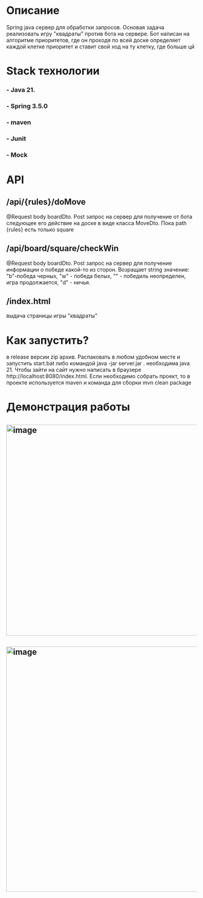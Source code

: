 # Описание
Spring java сервер для обработки запросов. Основая задача реализовать игру "квадраты" против бота на сервере. Бот написан на алгоритме приоритетов, где он проходя по всей доске определяет каждой клетке приоритет и ставит свой ход на ту клетку, где больше цй
# Stack технологии
### - Java 21.
### - Spring 3.5.0
### - maven
### - Junit
### - Mock

# API
## /api/{rules}/doMove
@Request body boardDto. Post запрос на сервер для получение от бота следующее его действие на доске в виде класса MoveDto. Пока path {rules} есть только square

## /api/board/square/checkWin
@Request body boardDto. Post запрос на сервер для получение информации о победе какой-то из сторон. Возращает string значение: "b"-победа черных, "w" - победа белых, "" - победиль неопределен, игра продолжается, "d" - ничья.

## /index.html 
выдача страницы игры "квадраты"

# Как запустить?
в release версии zip архив. Распаковать в любом удобном месте  и запустить start.bat либо командой java -jar server.jar . необходима java 21. Чтобы зайти на сайт нужно написать в браузере http://localhost:8080/index.html. Если необходимо собрать проект, то в проекте используется maven и команда для сборки mvn clean package

# Демонстрация работы
## <img width="980" height="558" alt="image" src="https://github.com/user-attachments/assets/ac0acb10-0bc2-425c-a666-fdbedff63e81" />
## <img width="1343" height="649" alt="image" src="https://github.com/user-attachments/assets/9f4e3a4d-a5d2-4fef-b268-2312f3c0fad6" />

